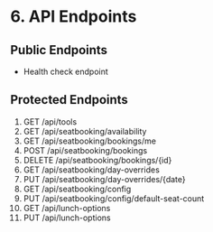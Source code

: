 # 6. API Endpoints

## Public Endpoints

- Health check endpoint

## Protected Endpoints

1. GET /api/tools
2. GET /api/seatbooking/availability
3. GET /api/seatbooking/bookings/me
4. POST /api/seatbooking/bookings
5. DELETE /api/seatbooking/bookings/{id}
6. GET /api/seatbooking/day-overrides
7. PUT /api/seatbooking/day-overrides/{date}
8. GET /api/seatbooking/config
9. PUT /api/seatbooking/config/default-seat-count
10. GET /api/lunch-options
11. PUT /api/lunch-options
